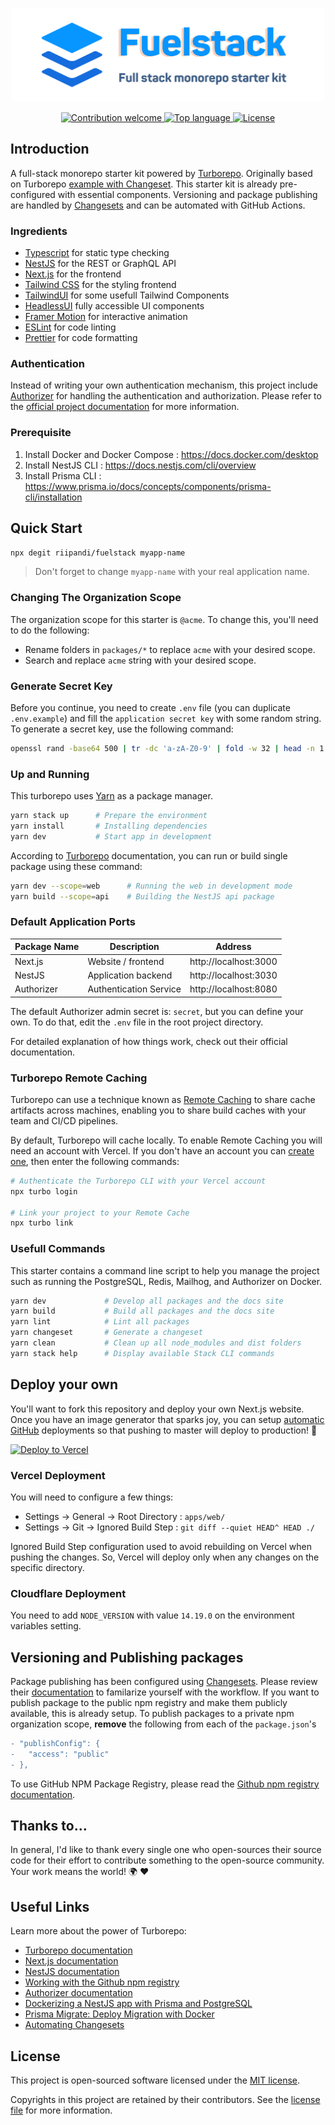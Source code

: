 <p align="center"><img src="./banner.svg" width="500" height="150" alt="Project Logo"></p>
<p align="center">
    <a href="https://github.com/riipandi/fuelstack/pulse">
        <img src="https://img.shields.io/badge/Contributions-welcome-blue.svg?style=flat-square" alt="Contribution welcome">
    </a>
    <a href="https://github.com/riipandi/fuelstack">
        <img src="https://img.shields.io/github/languages/top/riipandi/fuelstack?style=flat-square" alt="Top language">
    </a>
    <a href="https://aris.mit-license.org">
        <img src="https://img.shields.io/github/license/riipandi/fuelstack?style=flat-square" alt="License">
    </a>
</p>

## Introduction

A full-stack monorepo starter kit powered by [Turborepo](https://turborepo.org). Originally based on Turborepo 
[example with Changeset](https://github.com/vercel/turborepo/tree/main/examples/with-changesets). This starter 
kit is already pre-configured with essential components. Versioning and package publishing are handled by 
[Changesets][changeset] and can be automated with GitHub Actions.

### Ingredients

- [Typescript](https://www.typescriptlang.org) for static type checking
- [NestJS](https://nestjs.com) for the REST or GraphQL API
- [Next.js](https://nextjs.org) for the frontend
- [Tailwind CSS](https://tailwindcss.com) for the styling frontend
- [TailwindUI](https://tailwindui.com) for some usefull Tailwind Components
- [HeadlessUI](https://headlessui.dev) fully accessible UI components
- [Framer Motion](https://www.framer.com/motion) for interactive animation
- [ESLint](https://eslint.org) for code linting
- [Prettier](https://prettier.io) for code formatting

### Authentication

Instead of writing your own authentication mechanism, this project include [Authorizer](https://authorizer.dev) for 
handling the authentication and authorization. Please refer to the [official project documentation](https://docs.authorizer.dev) 
for more information.

### Prerequisite

1. Install Docker and Docker Compose : https://docs.docker.com/desktop
2. Install NestJS CLI : https://docs.nestjs.com/cli/overview
3. Install Prisma CLI : https://www.prisma.io/docs/concepts/components/prisma-cli/installation


## Quick Start

```bash
npx degit riipandi/fuelstack myapp-name
```

> Don't forget to change `myapp-name` with your real application name.

### Changing The Organization Scope

The organization scope for this starter is `@acme`. To change this, you'll need to do the following:

- Rename folders in `packages/*` to replace `acme` with your desired scope.
- Search and replace `acme` string with your desired scope.

### Generate Secret Key

Before you continue, you need to create `.env` file (you can duplicate `.env.example`) and 
fill the `application secret key` with some random string. To generate a secret key, use 
the following command:

```sh
openssl rand -base64 500 | tr -dc 'a-zA-Z0-9' | fold -w 32 | head -n 1
```

### Up and Running

This turborepo uses [Yarn](https://classic.yarnpkg.com/lang/en) as a package manager.

```sh
yarn stack up      # Prepare the environment
yarn install       # Installing dependencies
yarn dev           # Start app in development
```

According to [Turborepo](https://turborepo.org/docs/features/scopes) documentation,
you can run or build single package using these command:

```sh
yarn dev --scope=web      # Running the web in development mode
yarn build --scope=api    # Building the NestJS api package
```

### Default Application Ports

| Package Name     | Description                  | Address
|------------------|------------------------------|-----------------------
| Next.js          | Website / frontend           | http://localhost:3000
| NestJS           | Application backend          | http://localhost:3030
| Authorizer       | Authentication Service       | http://localhost:8080

The default Authorizer admin secret is: `secret`, but you can define your own. 
To do that, edit the `.env` file in the root project directory.

For detailed explanation of how things work, check out their official documentation.

### Turborepo Remote Caching

Turborepo can use a technique known as [Remote Caching](https://turborepo.org/docs/features/remote-caching) 
to share cache artifacts across machines, enabling you to share build caches with your team and CI/CD pipelines.

By default, Turborepo will cache locally. To enable Remote Caching you will need an account with Vercel.
If you don't have an account you can [create one](https://vercel.com/signup), then enter the following commands:

```sh
# Authenticate the Turborepo CLI with your Vercel account
npx turbo login

# Link your project to your Remote Cache
npx turbo link
```

### Usefull Commands

This starter contains a command line script to help you manage the project such as running 
the PostgreSQL, Redis, Mailhog, and Authorizer on Docker.

```sh
yarn dev             # Develop all packages and the docs site
yarn build           # Build all packages and the docs site
yarn lint            # Lint all packages
yarn changeset       # Generate a changeset
yarn clean           # Clean up all node_modules and dist folders
yarn stack help      # Display available Stack CLI commands
```

## Deploy your own

You'll want to fork this repository and deploy your own Next.js website. Once you have an
image generator that sparks joy, you can setup [automatic GitHub](https://vercel.com/github)
deployments so that pushing to master will deploy to production! 🚀

[![Deploy to Vercel](https://vercel.com/button)][vercel-deploy]

### Vercel Deployment

You will need to configure a few things:

- Settings -> General -> Root Directory : `apps/web/`
- Settings -> Git -> Ignored Build Step : `git diff --quiet HEAD^ HEAD ./`

Ignored Build Step configuration used to avoid rebuilding on Vercel when pushing the changes.
So, Vercel will deploy only when any changes on the specific directory.

### Cloudflare Deployment

You need to add `NODE_VERSION` with value `14.19.0` on the environment variables setting.

## Versioning and Publishing packages

Package publishing has been configured using [Changesets](https://github.com/changesets/changesets). Please review their [documentation](https://github.com/changesets/changesets#documentation) to familarize yourself with the workflow.
If you want to publish package to the public npm registry and make them publicly available, 
this is already setup. To publish packages to a private npm organization scope, **remove** 
the following from each of the `package.json`'s

```diff
- "publishConfig": {
-   "access": "public"
- },
```

To use GitHub NPM Package Registry, please read the [Github npm registry documentation][github-npm-docs].

## Thanks to...

In general, I'd like to thank every single one who open-sources their
source code for their effort to contribute something to the open-source
community. Your work means the world! 🌍 ❤️

## Useful Links

Learn more about the power of Turborepo:

- [Turborepo documentation](https://turborepo.org/docs)
- [Next.js documentation](https://nextjs.org/docs)
- [NestJS documentation](https://docs.nestjs.com)
- [Working with the Github npm registry](https://docs.github.com/en/packages/working-with-a-github-packages-registry/working-with-the-npm-registry#publishing-a-package-using-publishconfig-in-the-packagejson-file)
- [Authorizer documentation](https://docs.authorizer.dev)
- [Dockerizing a NestJS app with Prisma and PostgreSQL](https://notiz.dev/blog/dockerizing-nestjs-with-prisma-and-postgresql#perform-migrations-with-docker)
- [Prisma Migrate: Deploy Migration with Docker](https://notiz.dev/blog/prisma-migrate-deploy-with-docker#perform-migrations-with-docker)
- [Automating Changesets](https://github.com/changesets/changesets/blob/main/docs/automating-changesets.md)
## License

This project is open-sourced software licensed under the [MIT license](https://aris.mit-license.org).

Copyrights in this project are retained by their contributors.
See the [license file](./license.txt) for more information.

[changeset]: https://github.com/changesets/changesets
[vercel-deploy]: https://vercel.com/new/clone?repository-url=https://github.com/riipandi/fuelstack&project-name=fuelstack&repo-name=fuelstack&env=NEXT_PUBLIC_SITE_URL,NEXT_PUBLIC_MAINTENANCE_MODE
[github-npm-docs]: https://docs.github.com/en/packages/working-with-a-github-packages-registry/working-with-the-npm-registry#publishing-a-package-using-publishconfig-in-the-packagejson-file
